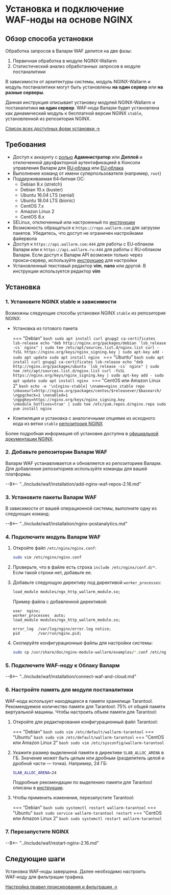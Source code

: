 [img-wl-console-users]:             ../images/check-users.png 
[memory-instr]:                     ../admin-ru/configuration-guides/allocate-resources-for-waf-node.md

# Установка и подключение WAF‑ноды на основе NGINX

## Обзор способа установки

Обработка запросов в Валарм WAF делится на две фазы:

1. Первичная обработка в модуле NGINX-Wallarm
2. Статистический анализ обработанных запросов в модуле постаналитики

В зависимости от архитектуры системы, модуль NGINX-Wallarm и модуль постаналитики могут быть установлены **на один сервер** или **на разные серверы**.

Данная инструкция описывает установку модулей NGINX-Wallarm и постаналитики **на один сервер**. WAF‑нода Валарм будет установлена как динамический модуль к бесплатной версии NGINX `stable`, установленной из репозитория NGINX.

[Список всех доступных форм установки →](../admin-ru/supported-platforms.md)

## Требования

* Доступ к аккаунту с [ролью](../user-guides/settings/users.md) **Администратор** или **Деплой** и отключенной двухфакторной аутентификацией в Консоли управления Валарм для [RU‑облака](https://my.wallarm.ru/) или [EU‑облака](https://my.wallarm.com/)
* Выполнение команд от имени суперпользователя (например, `root`)
* Поддерживаемая 64‑битная ОС:
    * Debian 9.x (stretch)
    * Debian 10.x (buster)
    * Ubuntu 16.04 LTS (xenial)
    * Ubuntu 18.04 LTS (bionic)
    * CentOS 7.x
    * Amazon Linux 2
    * CentOS 8.x
* SELinux, отключенный или настроенный по [инструкции](../admin-ru/configure-selinux.md)
* Возможность обращаться к `https://repo.wallarm.com` для загрузки пакетов. Убедитесь, что доступ не ограничен настройками файервола
* Доступ к `https://api.wallarm.com:444` для работы с EU‑облаком Валарм или к `https://api.wallarm.ru:444` для работы с RU‑облаком Валарм. Если доступ к Валарм API возможен только через прокси‑сервер, используйте [инструкцию](qs-setup-proxy-ru.md) для настройки
* Установленный текстовый редактор **vim**, **nano** или другой. В инструкции используется редактор **vim**

## Установка

### 1. Установите NGINX stable и зависимости

Возможны следующие способы установки NGINX `stable` из репозитория NGINX:

* Установка из готового пакета

    === "Debian"
        ```bash
        sudo apt install curl gnupg2 ca-certificates lsb-release
        echo "deb http://nginx.org/packages/debian `lsb_release -cs` nginx" | sudo tee /etc/apt/sources.list.d/nginx.list
        curl -fsSL https://nginx.org/keys/nginx_signing.key | sudo apt-key add -
        sudo apt update
        sudo apt install nginx
        ```
    === "Ubuntu"
        ```bash
        sudo apt install curl gnupg2 ca-certificates lsb-release
        echo "deb http://nginx.org/packages/ubuntu `lsb_release -cs` nginx" | sudo tee /etc/apt/sources.list.d/nginx.list
        curl -fsSL https://nginx.org/keys/nginx_signing.key | sudo apt-key add -
        sudo apt update
        sudo apt install nginx
        ```
    === "CentOS или Amazon Linux 2"
        ```bash
        echo -e '\n[nginx-stable] \nname=nginx stable repo \nbaseurl=http://nginx.org/packages/centos/$releasever/$basearch/ \ngpgcheck=1 \nenabled=1 \ngpgkey=https://nginx.org/keys/nginx_signing.key \nmodule_hotfixes=true' | sudo tee /etc/yum.repos.d/nginx.repo
        sudo yum install nginx
        ```

* Компиляция и установка с аналогичными опциями из исходного кода из ветки `stable` [репозитория NGINX](https://hg.nginx.org/pkg-oss/branches)

Более подробная информация об установке доступна в [официальной документации NGINX](https://www.nginx.com/resources/admin-guide/installing-nginx-open-source/).

### 2. Добавьте репозитории Валарм WAF

Валарм WAF устанавливается и обновляется из репозиториев Валарм. Для добавления репозиториев используйте команды для вашей платформы.

--8<-- "../include/waf/installation/add-nginx-waf-repos-2.16.md"

### 3. Установите пакеты Валарм WAF

В зависимости от вашей операционной системы, выполните одну из следующих команд:

--8<-- "../include/waf/installation/nginx-postanalytics.md"

### 4. Подключите модуль Валарм WAF

1. Откройте файл `/etc/nginx/nginx.conf`:

    ```bash
    sudo vim /etc/nginx/nginx.conf
    ```
2. Проверьте, что в файле есть строка `include /etc/nginx/conf.d/*`. Если такой строки нет, добавьте ее.
3. Добавьте следующую директиву под директивой `worker_processes`:

    ```bash
    load_module modules/ngx_http_wallarm_module.so;
    ```

    Пример файла с добавленной директивой:

    ```
    user  nginx;
    worker_processes  auto;
    load_module modules/ngx_http_wallarm_module.so;

    error_log  /var/log/nginx/error.log notice;
    pid        /var/run/nginx.pid;
    ```

3. Скопируйте конфигурационные файлы для настройки системы:

    ``` bash
    sudo cp /usr/share/doc/nginx-module-wallarm/examples/*.conf /etc/nginx/conf.d/
    ```

### 5. Подключите WAF‑ноду к Облаку Валарм

--8<-- "../include/waf/installation/connect-waf-and-cloud.md"

### 6. Настройте память для модуля постаналитики

WAF‑нода использует находящееся в памяти хранилище Tarantool. Рекомендуемое количество памяти для Tarantool: 75% от общей памяти виртуальной машины. Чтобы настроить объем памяти для Tarantool:

1. Откройте для редактирования конфигурационный файл Tarantool:

    === "Debian"
        ``` bash
        sudo vim /etc/default/wallarm-tarantool
        ```
    === "Ubuntu"
        ``` bash
        sudo vim /etc/default/wallarm-tarantool
        ```
    === "CentOS или Amazon Linux 2"
        ``` bash
        sudo vim /etc/sysconfig/wallarm-tarantool
        ```
2. Укажите размер выделенной памяти в директиве `SLAB_ALLOC_ARENA` в ГБ. Значение может быть целым или дробным (разделитель целой и дробной части — точка). Например, 24 ГБ:
    
    ```bash
    SLAB_ALLOC_ARENA=24
    ```

    Подробные рекомендации по выделению памяти для Tarantool описаны в [инструкции][memory-instr]. 
3. Чтобы применить изменения, перезапустите Tarantool:

    === "Debian"
        ``` bash
        sudo systemctl restart wallarm-tarantool
        ```
    === "Ubuntu"
        ``` bash
        sudo service wallarm-tarantool restart
        ```
    === "CentOS или Amazon Linux 2"
        ```bash
        sudo systemctl restart wallarm-tarantool
        ```

### 7. Перезапустите NGINX

--8<-- "../include/waf/restart-nginx-2.16.md"

## Следующие шаги

Установка WAF‑ноды завершена. Далее необходимо настроить WAF‑ноду для фильтрации трафика.

[Настройка правил проксирования и фильтрации →](qs-setup-proxy-ru.md)
